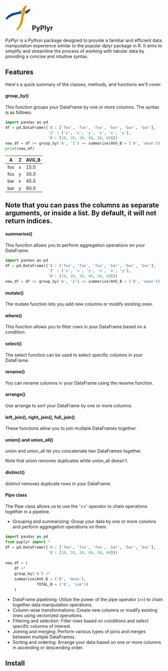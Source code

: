 ## <img src="images/PyPlyr_Icon.png" alt="Project Logo" width="80" height="80"> PyPlyr

PyPlyr is a Python package designed to provide a familiar and efficient data manipulation experience similar to the popular dplyr package in R. It aims to simplify and streamline the process of working with tabular data by providing a concise and intuitive syntax.

## Features

Here's a quick summary of the classes, methods, and functions we'll cover:


#### group_by()
This function groups your DataFrame by one or more columns. The syntax is as follows:
```python
import pandas as pd
df = pd.DataFrame({'A': ['foo', 'foo', 'foo', 'bar', 'bar', 'bar'],
                   'Z' : ['x', 'x', 'y', 'x', 'x', 'y'],
                   'B': [10, 20, 30, 40, 50, 60]})
new_df = df >> group_by('A', 'Z') >> summarise(AVG_B = ('B', 'mean'))
print(new_df)
```

| A   | Z | AVG_B |
|-----|---|-------|
| foo | x | 15.0  |
| foo | y | 30.0  |
| bar | x | 45.0  |
| bar | y | 60.0  |


Note that you can pass the columns as separate arguments, or inside a list. By default, it will not return indices.
---------------------------------------------

#### summarise()
This function allows you to perform aggregation operations on your DataFrame.
```python
import pandas as pd
df = pd.DataFrame({'A': ['foo', 'foo', 'foo', 'bar', 'bar', 'bar'],
                   'Z' : ['x', 'x', 'y', 'x', 'x', 'y'],
                   'B': [10, 20, 30, 40, 50, 60]})
new_df = df >> group_by('A', 'Z') >> summarise(AVG_B = ('B', 'mean'))
```

#### mutate()
The mutate function lets you add new columns or modify existing ones.


#### where()
This function allows you to filter rows in your DataFrame based on a condition.
#### select()
The select function can be used to select specific columns in your DataFrame.
#### rename()
You can rename columns in your DataFrame using the rename function.
#### arrange()
Use arrange to sort your DataFrame by one or more columns.
#### left_join(), right_join(), full_join()
These functions allow you to join multiple DataFrames together.
#### union() and union_all()
union and union_all let you concatenate two DataFrames together.

Note that union removes duplicates while union_all doesn't.
#### distinct()
distinct removes duplicate rows in your DataFrame.
#### Pipe class

The Pipe class allows us to use the '>>' operator to chain operations together in a pipeline.






- Grouping and summarizing: Group your data by one or more columns and perform aggregation operations on them.

```python
import pandas as pd
from pyplyr import *
df = pd.DataFrame({'A': ['foo', 'foo', 'foo', 'bar', 'bar', 'bar'],
                   'B': [10, 20, 30, 40, 50, 60]})

new_df = (
    df >* 
    group_by('A') >* 
    summarise(AVG_B = ('B', 'mean'),
              TOTAL_B = ('B', 'sum'))
    )
```


- DataFrame pipelining: Utilize the power of the pipe operator (`>>`) to chain together data manipulation operations.
- Column-wise transformations: Create new columns or modify existing ones using vectorized operations.
- Filtering and selection: Filter rows based on conditions and select specific columns of interest.
- Joining and merging: Perform various types of joins and merges between multiple DataFrames.
- Sorting and ordering: Arrange your data based on one or more columns in ascending or descending order.

## Install